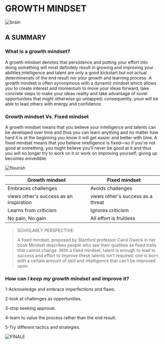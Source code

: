 
# GROWTH MINDSET


![brain](https://teacherbooker.com/wp-content/uploads/2017/10/Blog-pic-growth-mindset-1200x630.jpg)

## A SUMMARY

### What is a growth mindset?
A growth mindset denotes that persistence and putting your effort into doing something will most definitely result in growing and improving your abilities;intelligence and talent are only a good kickstart but not actual determinenats of the end result nor your growth and learning process. A growth mindset is often synonymous with a dynamic mindset which  allows you to create interest and momentum to move your ideas forward, take concrete steps to make your ideas reality and take advantage of novel opportunities that might otherwise go untapped; consequently, youn will be able to lead others with energy and confidence.




### Growth mindset Vs. Fixed mindset

A growth mindset means that you believe your intelligence and talents can be developed over time and thus you can learn anything and no matter how hard it is at the beginning you know it will get easier and better with time. A fixed mindset means that you believe intelligence is fixed—so if you're not good at something, you might believe you'll never be good at it and thus you will no longer try to work on it or work on improving yourself; giving up becomes enivedible.


![flourish](https://3kllhk1ibq34qk6sp3bhtox1-wpengine.netdna-ssl.com/wp-content/uploads/2015/11/growth-mindset.png)



Growth mindset  | Fixed mindset
------------ | -------------
Embraces challenges | Avoids challenges
views other's success as an inspiration |views other's success as a threat
Learns from criticism | Ignores criticism
No pain, No gain | All effort is fruitless






>SCHOLARLY PERSPECTIVE:
>
> A fixed mindset, proposed by Stanford professor Carol Dweck in her book Mindset describes people who see their qualities as fixed traits that cannot change. With a fixed mindset, talent is enough to lead to success and effort to improve these talents isn’t required: one is born with a certain amount of skill and intelligence that can’t be improved upon. 






### How can *I keep my growth mindset* and improve it?
1-Acknowledge and embrace imperfections and flaws.

2-look at challenges as opportunities.

3-stop seeking approval.

4-learn to value the process rather than the end result.

5-Try different tactics and strategies.


![FINALE](https://i.pinimg.com/736x/7a/e7/ac/7ae7acc306eb20c87297a462604929ca.jpg)
